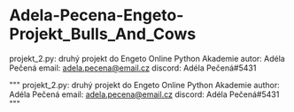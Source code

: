 # Adela-Pecena-Engeto-Projekt_Bulls_And_Cows
projekt_2.py: druhý projekt do Engeto Online Python Akademie autor: Adéla Pečená email: adela.pecena@email.cz discord: Adéla Pečená#5431

"""
projekt_2.py: druhý projekt do Engeto Online Python Akademie
author: Adéla Pečená
email: adela.pecena@email.cz
discord: Adéla Pečená#5431
"""
